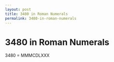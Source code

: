 ```yaml
---
layout: post
title: 3480 in Roman Numerals
permalink: 3480-in-roman-numerals
---
```


# 3480 in Roman Numerals

3480 = MMMCDLXXX
